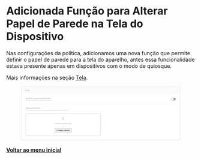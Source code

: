# Adicionada Função para Alterar Papel de Parede na Tela do Dispositivo

Nas configurações da política, adicionamos uma nova função que permite definir o papel de parede para a tela do aparelho, antes essa funcionalidade estava presente apenas em dispositivos com o modo de quiosque.

Mais informações na seção [Tela](../../portal/configuracoes/editar-politica/configuracoes-gerais/tela.md).

<figure><img src="../../../.gitbook/assets/image (224).png" alt=""><figcaption></figcaption></figure>

[**Voltar ao menu inicial**](./)

